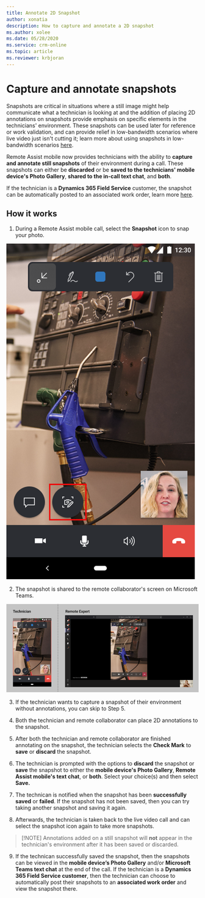 ```yaml
---
title: Annotate 2D Snapshot
author: xonatia
description: How to capture and annotate a 2D snapshot
ms.author: xolee
ms.date: 05/28/2020
ms.service: crm-online
ms.topic: article
ms.reviewer: krbjoran
---
```

# Capture and annotate snapshots 

Snapshots are critical in situations where a still image might help communicate what a technician is looking at and the addition of placing 2D annotations on snapshots provide emphasis on specific elements in the technicians' environment. These snapshots can be used later for reference or work validation, and can provide relief in low-bandwidth scenarios where live video just isn't cutting it; learn more about using snapshots in low-bandwidth scenarios [here](https://docs.microsoft.com/en-us/dynamics365/mixed-reality/remote-assist/mobile-app/poor-network-connectivity). 

Remote Assist mobile now provides technicians with the ability to **capture and annotate still snapshots** of their environment during a call. These snapshots can either be **discarded** or be **saved to the technicians' mobile device's Photo Gallery**, **shared to the in-call text chat**, and **both**. 

If the technician is a **Dynamics 365 Field Service** customer, the snapshot can be automatically posted to an associated work order, learn more [here](https://docs.microsoft.com/en-us/dynamics365/mixed-reality/remote-assist/mobile-app/fs-integration).

## How it works

1.	During a Remote Assist mobile call, select the **Snapshot** icon to snap your photo. 

![Screenshot of the snapshot icon in Remote Assist mobile.](./media/snapshot_1.png "Snapshot Icon")

2. The snapshot is shared to the remote collaborator's screen on Microsoft Teams.

![Side-by-side screenshots of Remote Assist mobile and Microsoft Teams, showing the shared snapshot on both screens.](./media/snapshot3.png "Share")

3. If the technician wants to capture a snapshot of their environment without annotations, you can skip to Step 5.

4. Both the technician and remote collaborator can place 2D annotations to the snapshot. 



5.	After both the technician and remote collaborator are finished annotating on the snapshot, the technician selects the **Check Mark** to **save** or **discard** the snapshot.  



6.	The technician is prompted with the options to **discard** the snapshot or **save** the snapshot to either the **mobile device's Photo Gallery**, **Remote Assist mobile's text chat**, or **both**. Select your choice(s) and then select **Save.**



7. The technican is notified when the snapshot has been **successfully saved** or **failed**. If the snapshot has not been saved, then you can try taking another snapshot and saving it again. 

8. Afterwards, the technician is taken back to the live video call and can select the snapshot icon again to take more snapshots. 
>[!NOTE] Annotations added on a still snapshot will **not** appear in the technician's environment after it has been saved or discarded. 


9. If the technican successfully saved the snapshot, then the snapshots can be viewed in the **mobile device’s Photo Gallery** and/or **Microsoft Teams text chat** at the end of the call. If the technician is a **Dynamics 365 Field Service customer**, then the technician can choose to automatically post their snapshots to an **associated work order** and view the snapshot there.
